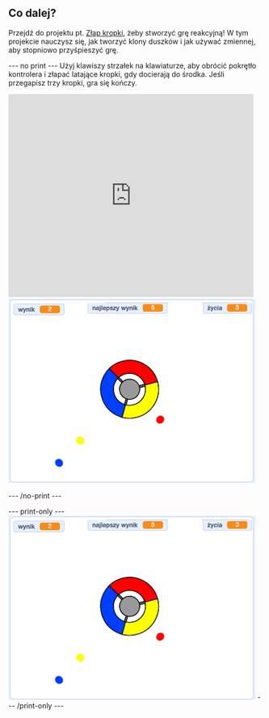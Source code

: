 ## Co dalej?

Przejdź do projektu pt. [Złap kropki](https://projects.raspberrypi.org/en/projects/catch-the-dots?utm_source=pathway&utm_medium=whatnext&utm_campaign=projects), żeby stworzyć grę reakcyjną! W tym projekcie nauczysz się, jak tworzyć klony duszków i jak używać zmiennej, aby stopniowo przyśpieszyć grę.

\--- no print \--- Użyj klawiszy strzałek na klawiaturze, aby obrócić pokrętło kontrolera i złapać latające kropki, gdy docierają do środka. Jeśli przegapisz trzy kropki, gra się kończy.

<div class="scratch-preview">
  <iframe allowtransparency="true" width="485" height="402" src="https://scratch.mit.edu/projects/embed/252923761/?autostart=false" frameborder="0" scrolling="no"></iframe>
  <img src="images/dots-final.png">
</div>

\--- /no-print \---

\--- print-only \--- ![Dots screenshot](images/dots-final.png) \--- /print-only \---